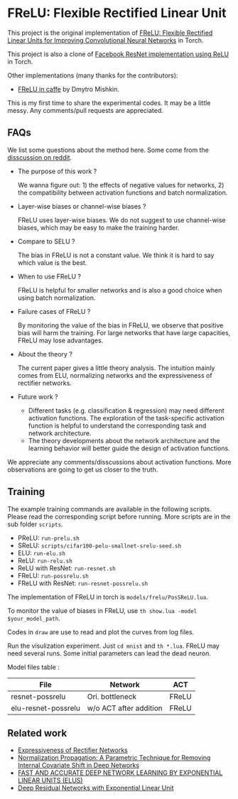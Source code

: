 
FReLU: Flexible Rectified Linear Unit
============================

This project is the original implementation of [FReLU: Flexible Rectified Linear Units for Improving Convolutional Neural Networks](https://arxiv.org/abs/1706.08098) in Torch.

This project is also a clone of [Facebook ResNet implementation using ReLU](https://github.com/facebook/fb.resnet.torch) in Torch.

Other implementations (many thanks for the contributors):
+ [FReLU in caffe](https://github.com/ducha-aiki/caffenet-benchmark/blob/master/Activations.md) by Dmytro Mishkin.

This is my first time to share the experimental codes. It may be a little messy. Any comments/pull requests are appreciated. 

## FAQs

We list some questions about the method here. Some come from the [disscussion on reddit](https://www.reddit.com/r/MachineLearning/comments/6qu57t/r_170608098_flexible_rectified_linear_units_for/?st=jg56gd2o&sh=0335b581#dl1xi5u).

+ The purpose of this work ?
	
	We wanna figure out: 1) the effects of negative values for networks, 2) the compatibility between activation functions and batch normalization. 

+ Layer-wise biases or channel-wise biases ?

	FReLU uses layer-wise biases. We do not suggest to use channel-wise biases, which may be easy to make the training harder. 

+ Compare to SELU ?

	The bias in FReLU is not a constant value. We think it is hard to say which value is the best. 

+ When to use FReLU ?

	FReLU is helpful for smaller networks and is also a good choice when using batch normalization. 

+ Failure cases of FReLU ? 

	By monitoring the value of the bias in FReLU, we observe that positive bias will harm the training. For large networks that have large capacities, FReLU may lose advantages. 

+ About the theory ?

	The current paper gives a little theory analysis. The intuition mainly comes from ELU, normalizing networks and the expressiveness of rectifier networks.

+ Future work ?
	+ Different tasks (e.g. classification & regression) may need different activation functions. The exploration of the task-specific activation function is helpful to understand the corresponding task and network architecture. 
	+ The theory developments about the network architecture and the learning behavior will better guide the design of activation functions. 

We appreciate any comments/disscussions about activation functions. More observations are going to get us closer to the truth. 



## Training

The example training commands are available in the following scripts. Please read the corresponding script before running. More scripts are in the sub folder `scripts`. 

* PReLU: `run-prelu.sh`
* SReLU: `scripts/cifar100-pelu-smallnet-srelu-seed.sh`
* ELU: `run-elu.sh`
* ReLU: `run-relu.sh`
* ReLU with ResNet: `run-resnet.sh`
* FReLU: `run-possrelu.sh`
* FReLU with ResNet: `run-resnet-possrelu.sh`

The implementation of FReLU in torch is `models/frelu/PosSReLU.lua`. 

To monitor the value of biases in FReLU, use `th show.lua -model $your_model_path`.

Codes in `draw` are use to read and plot the curves from log files. 

Run the visulization experiment. Just `cd mnist` and `th *.lua`. FReLU may need several runs. Some initial parameters can lead the dead neuron. 


Model files table :

| File                | Network                | ACT   |
| ------------------- | ---------------------- | ----- |
| resnet-possrelu     | Ori. bottleneck        | FReLU |
| elu-resnet-possrelu | w/o ACT after addition | FReLU |


## Related work

* [Expressiveness of Rectifier Networks](https://arxiv.org/abs/1511.05678v1)
* [Normalization Propagation: A Parametric Technique for Removing Internal Covariate Shift in Deep Networks](https://arxiv.org/abs/1603.01431)
* [FAST AND ACCURATE DEEP NETWORK LEARNING BY EXPONENTIAL LINEAR UNITS (ELUS)](https://arxiv.org/abs/1511.07289)
* [Deep Residual Networks with Exponential Linear Unit](https://arxiv.org/abs/1604.04112)
